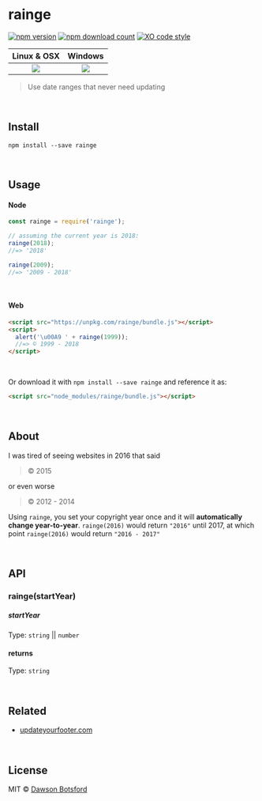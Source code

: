 # rainge
[![npm version](https://img.shields.io/npm/v/rainge.svg)](https://www.npmjs.com/package/rainge)
[![npm download count](http://img.shields.io/npm/dm/rainge.svg?style=flat)](http://npmjs.org/rainge)
[![XO code style](https://img.shields.io/badge/code_style-XO-5ed9c7.svg)](https://github.com/sindresorhus/xo)

  <table>
    <thead>
      <tr>
        <th>Linux & OSX</th>
        <th>Windows</th>
      </tr>
    </thead>
    <tbody>
      <tr>
        <td align="center">
          <a href="https://travis-ci.org/dawsbot/rainge"><img src="https://api.travis-ci.org/dawsbot/rainge.svg?branch=master"></a>
        </td>
        <td align="center">
          <a href="https://ci.appveyor.com/project/dawsonbotsford/rainge"><img src="https://ci.appveyor.com/api/projects/status/1qjrnuj1tni0osli?svg=true"></a>
        </td>
      </tr>
    </tbody>
  </table>

> Use date ranges that never need updating

<br>

## Install

```
npm install --save rainge
```

<br>

## Usage

#### Node

```js
const rainge = require('rainge');

// assuming the current year is 2018:
rainge(2018);
//=> '2018'

rainge(2009);
//=> '2009 - 2018'
```

<br>

#### Web

```html
<script src="https://unpkg.com/rainge/bundle.js"></script>
<script>
  alert('\u00A9 ' + rainge(1999));
  //=> © 1999 - 2018
</script>
```

<br>

Or download it with `npm install --save rainge` and reference it as:

```html
<script src="node_modules/rainge/bundle.js"></script>
```

<br>

## About

I was tired of seeing websites in 2016 that said
> © 2015

or even worse
>© 2012 - 2014

Using `rainge`, you set your copyright year once and it will **automatically change year-to-year**. `rainge(2016)` would return `"2016"` until 2017, at which point `rainge(2016)` would return `"2016 - 2017"`

<br>

## API

### rainge(startYear)

##### startYear

Type: `string` || `number`

#### returns

Type: `string`

<br>

## Related

* [updateyourfooter.com](http://updateyourfooter.com/)

<br>

## License

MIT © [Dawson Botsford](https://dawsbot.com)
